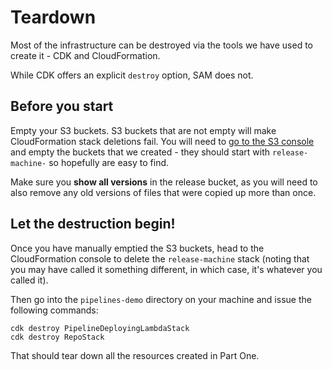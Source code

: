 # Teardown

Most of the infrastructure can be destroyed via the tools we have used to create it - CDK and CloudFormation.

While CDK offers an explicit `destroy` option, SAM does not.

## Before you start

Empty your S3 buckets. S3 buckets that are not empty will make CloudFormation stack deletions fail. You will need to [go to the S3 console]() and empty the buckets that we created - they should start with `release-machine-` so hopefully are easy to find.

Make sure you **show all versions** in the release bucket, as you will need to also remove any old versions of files that were copied up more than once.

## Let the destruction begin!

Once you have manually emptied the S3 buckets, head to the CloudFormation console to delete the `release-machine` stack (noting that you may have called it something different, in which case, it's whatever you called it).

Then go into the `pipelines-demo` directory on your machine and issue the following commands:

```
cdk destroy PipelineDeployingLambdaStack
cdk destroy RepoStack
```

That should tear down all the resources created in Part One.
